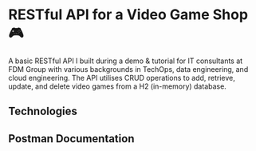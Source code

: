 # RESTful API for a Video Game Shop 🎮
A basic RESTful API I built during a demo & tutorial for IT consultants at FDM Group with various backgrounds in TechOps, data engineering, and cloud engineering. The API utilises CRUD operations to add, retrieve, update, and delete video games from a H2 (in-memory) database.
## Technologies

## Postman Documentation
